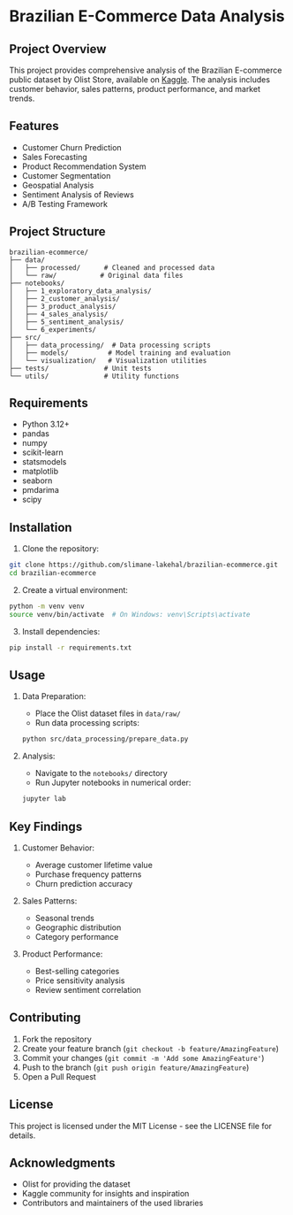 # Brazilian E-Commerce Data Analysis

## Project Overview
This project provides comprehensive analysis of the Brazilian E-commerce public dataset by Olist Store, available on [Kaggle](https://www.kaggle.com/datasets/olistbr/brazilian-ecommerce). The analysis includes customer behavior, sales patterns, product performance, and market trends.

## Features
- Customer Churn Prediction
- Sales Forecasting
- Product Recommendation System
- Customer Segmentation
- Geospatial Analysis
- Sentiment Analysis of Reviews
- A/B Testing Framework

## Project Structure
```
brazilian-ecommerce/
├── data/
│   ├── processed/      # Cleaned and processed data
│   └── raw/           # Original data files
├── notebooks/
│   ├── 1_exploratory_data_analysis/
│   ├── 2_customer_analysis/
│   ├── 3_product_analysis/
│   ├── 4_sales_analysis/
│   ├── 5_sentiment_analysis/
│   └── 6_experiments/
├── src/
│   ├── data_processing/  # Data processing scripts
│   ├── models/          # Model training and evaluation
│   └── visualization/   # Visualization utilities
├── tests/              # Unit tests
└── utils/              # Utility functions
```

## Requirements
- Python 3.12+
- pandas
- numpy
- scikit-learn
- statsmodels
- matplotlib
- seaborn
- pmdarima
- scipy

## Installation
1. Clone the repository:
```bash
git clone https://github.com/slimane-lakehal/brazilian-ecommerce.git
cd brazilian-ecommerce
```

2. Create a virtual environment:
```bash
python -m venv venv
source venv/bin/activate  # On Windows: venv\Scripts\activate
```

3. Install dependencies:
```bash
pip install -r requirements.txt
```

## Usage
1. Data Preparation:
   - Place the Olist dataset files in `data/raw/`
   - Run data processing scripts:
   ```bash
   python src/data_processing/prepare_data.py
   ```

2. Analysis:
   - Navigate to the `notebooks/` directory
   - Run Jupyter notebooks in numerical order:
   ```bash
   jupyter lab
   ```

## Key Findings
1. Customer Behavior:
   - Average customer lifetime value
   - Purchase frequency patterns
   - Churn prediction accuracy

2. Sales Patterns:
   - Seasonal trends
   - Geographic distribution
   - Category performance

3. Product Performance:
   - Best-selling categories
   - Price sensitivity analysis
   - Review sentiment correlation

## Contributing
1. Fork the repository
2. Create your feature branch (`git checkout -b feature/AmazingFeature`)
3. Commit your changes (`git commit -m 'Add some AmazingFeature'`)
4. Push to the branch (`git push origin feature/AmazingFeature`)
5. Open a Pull Request

## License
This project is licensed under the MIT License - see the LICENSE file for details.

## Acknowledgments
- Olist for providing the dataset
- Kaggle community for insights and inspiration
- Contributors and maintainers of the used libraries
